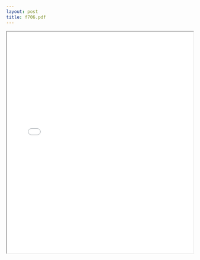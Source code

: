 ```yaml
---
layout: post
title: f706.pdf
---
```


<div class="pdf-container">
<iframe src="irs.ea/assets/pdfs/f706" height="600" width="100%" allowFullScreen="true"></iframe>
</div>

